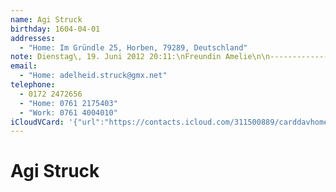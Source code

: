 ```yaml
---
name: Agi Struck
birthday: 1604-04-01
addresses:
  - "Home: Im Gründle 25, Horben, 79289, Deutschland"
note: Dienstag\, 19. Juni 2012 20:11:\nFreundin Amelie\n\n------------------------------------------------------------------\nFreundin Amelie
email:
  - "Home: adelheid.struck@gmx.net"
telephone:
  - 0172 2472656
  - "Home: 0761 2175403"
  - "Work: 0761 4004010"
iCloudVCard: '{"url":"https://contacts.icloud.com/311500889/carddavhome/card/ZjA3ZGZlZTMtZjVmMS00YzI5LTkzMTAtOGNjNWU1YjJiNDg3.vcf","etag":"\"kmfhf2ej\"","data":"BEGIN:VCARD\r\nVERSION:3.0\r\nFN:\r\nN:Struck;Agi;;;\r\nUID:f07dfee3-f5f1-4c29-9310-8cc5e5b2b487\r\nBDAY;VALUE=date:1604-04-01\r\nADR;TYPE=HOME:;;Im Gründle 25;Horben;;79289;Deutschland;\r\nPRODID:ez-vcard 0.9.13-fc\r\nREV:2025-04-03T22:08:40Z\r\nORG:;\r\nNOTE:Dienstag\\, 19. Juni 2012 20:11:\\nFreundin Amelie\\n\\n------------------\r\n ------------------------------------------------\\nFreundin Amelie\r\nEMAIL;TYPE=HOME:adelheid.struck@gmx.net\r\nTEL;TYPE=CELL:0172 2472656\r\nTEL;TYPE=HOME:0761 2175403\r\nTEL;TYPE=WORK:0761 4004010\r\nX-SOCIALPROFILE;CHARSET=UTF-8;TYPE=WIDGETS:\r\nEND:VCARD"}'
---
```

# Agi Struck